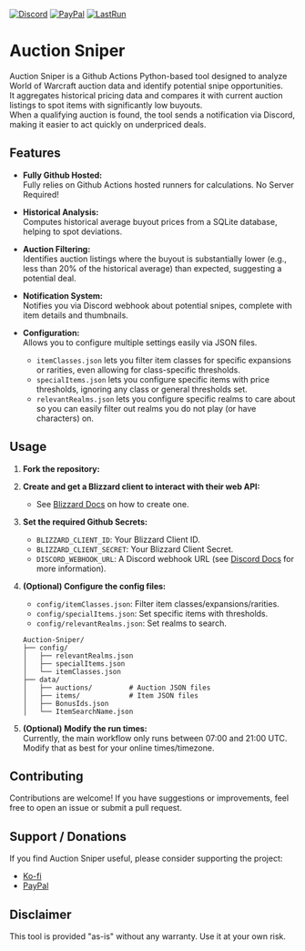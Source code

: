 [![Discord][SVG-Discord]][Discord]
[![PayPal][SVG-PayPal]][PayPal]
[![LastRun][SVG-LastRun]][LastRun]


# Auction Sniper

Auction Sniper is a Github Actions Python-based tool designed to analyze World of Warcraft auction data and identify potential snipe opportunities.  
It aggregates historical pricing data and compares it with current auction listings to spot items with significantly low buyouts.  
When a qualifying auction is found, the tool sends a notification via Discord, making it easier to act quickly on underpriced deals.

## Features

- **Fully Github Hosted:**  
  Fully relies on Github Actions hosted runners for calculations. No Server Required!

- **Historical Analysis:**  
  Computes historical average buyout prices from a SQLite database, helping to spot deviations.

- **Auction Filtering:**  
  Identifies auction listings where the buyout is substantially lower (e.g., less than 20% of the historical average) than expected, suggesting a potential deal.

- **Notification System:**  
  Notifies you via Discord webhook about potential snipes, complete with item details and thumbnails.

- **Configuration:**  
  Allows you to configure multiple settings easily via JSON files.  
  - `itemClasses.json` lets you filter item classes for specific expansions or rarities, even allowing for class-specific thresholds.  
  - `specialItems.json` lets you configure specific items with price thresholds, ignoring any class or general thresholds set.  
  - `relevantRealms.json` lets you configure specific realms to care about so you can easily filter out realms you do not play (or have characters) on.

## Usage

1. **Fork the repository:**

2. **Create and get a Blizzard client to interact with their web API:**  
   - See [Blizzard Docs](https://develop.battle.net/documentation/guides/getting-started) on how to create one.

3. **Set the required Github Secrets:**

   - `BLIZZARD_CLIENT_ID`: Your Blizzard Client ID.  
   - `BLIZZARD_CLIENT_SECRET`: Your Blizzard Client Secret.  
   - `DISCORD_WEBHOOK_URL`: A Discord webhook URL (see [Discord Docs](https://support.discord.com/hc/en-us/articles/228383668-Intro-to-Webhooks) for more information).

4. **(Optional) Configure the config files:**
   - `config/itemClasses.json`: Filter item classes/expansions/rarities.
   - `config/specialItems.json`: Set specific items with thresholds.
   - `config/relevantRealms.json`: Set realms to search.

   ```
   Auction-Sniper/
   ├── config/
   │   ├── relevantRealms.json
   │   ├── specialItems.json
   │   └── itemClasses.json
   ├── data/ 
   │   ├── auctions/         # Auction JSON files
   │   ├── items/            # Item JSON files
   │   ├── BonusIds.json
   │   └── ItemSearchName.json
   ```

5. **(Optional) Modify the run times:**  
   Currently, the main workflow only runs between 07:00 and 21:00 UTC. Modify that as best for your online times/timezone.

## Contributing

Contributions are welcome! If you have suggestions or improvements, feel free to open an issue or submit a pull request.

## Support / Donations

If you find Auction Sniper useful, please consider supporting the project:

- [Ko-fi](https://ko-fi.com/Jodsderechte)
- [PayPal](https://www.paypal.com/donate/?hosted_button_id=PSQ4D3HXNZKMG)

## Disclaimer

This tool is provided "as-is" without any warranty. Use it at your own risk.


[//]: # (Links)

[Discord]: https://discord.com/invite/v3gYmYamGJ (Join the Discord)
[PayPal]: https://ko-fi.com/jodsderechte (Donate via PayPal)
[LastRun]: https://github.com/Jodsderechte/Auction-Sniper/actions/workflows/realmAuctionData.yml (Latest workflow run)

[//]: # (Images)
[SVG-Discord]: https://img.shields.io/badge/Discord-7289da?logo=discord&logoColor=fff&style=flat-square
[SVG-PayPal]: https://custom-icon-badges.demolab.com/badge/-Support-lightgrey?style=flat-square&logo=kofi&color=222222
[SVG-LastRun]: https://github.com/Jodsderechte/Auction-Sniper/actions/workflows/realmAuctionData.yml/badge.svg
